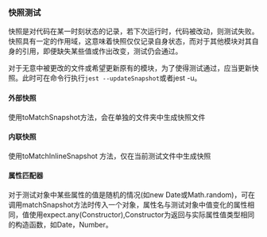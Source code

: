 ### 快照测试

快照是对代码在某一时刻状态的记录，若下次运行时，代码被改动，则测试失败。快照具有一定的作用域，这意味着快照仅仅记录自身状态，而对于其他模块对其自身的引用，即便缺失某些值或作出改变，测试仍会通过。

对于无意中被更改的文件或希望更新原有的模块，为了使得测试通过，应当更新快照。此时可在命令行执行`jest --updateSnapshot`或者jest -u。

#### 外部快照

使用toMatchSnapshot方法，会在单独的文件夹中生成快照文件 

#### 内联快照

使用toMatchInlineSnapshot 方法，仅在当前测试文件中生成快照

#### 属性匹配器

对于测试对象中某些属性的值是随机的情况(如new Date或Math.random)，可在调用matchSnapshot方法时传入一个对象，属性名与测试对象中值变化的属性相同，值使用expect.any(Constructor),Constructor为返回与实际属性值类型相同的构造函数，如Date，Number。